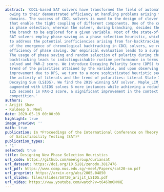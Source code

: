 ```yaml
---
abstract: 'CDCL-based SAT solvers have transformed the field of automated reasoning
  owing to their demonstrated efficiency at handling problems arising from diverse
  domains. The success of CDCL solvers is owed to the design of clever heuristics
  that enable the tight coupling of different components. One of the core components
  is phase selection, wherein the solver, during branching, decides the polarity of
  the branch to be explored for a given variable. Most of the state-of-the-art CDCL
  SAT solvers employ phase-saving as a phase selection heuristic, which was proposed
  to address the potential inefficiencies arising from far-backtracking. In light
  of the emergence of chronological backtracking in CDCL solvers, we re-examine the
  efficiency of phase saving. Our empirical evaluation leads to a surprising conclusion:
  The usage of phase saving and random selection of polarity during chronological
  backtracking leads to indistinguishable runtime performance in terms of instances
  solved and PAR-2 score. We introduce Decaying Polarity Score (DPS) to capture the
  trend of the polarities attained by the variable, and upon observing lack of performance
  improvement due to DPS, we turn to a more sophisticated heuristic seeking to capture
  the activity of literals and the trend of polarities: Literal State Independent
  Decaying Sum (LSIDS). We find the 2019 winning SAT solver, Maple_LCM_Dist_ChronoBTv3,
  augmented with LSIDS solves 6 more instances while achieving a reduction of over
  125 seconds in PAR-2 score, a significant improvement in the context of the SAT
  competition.'
authors:
- Arijit Shaw
- Kuldeep S. Meel
date: 2020-05-19 00:00:00
highlight: true
image_preview: ''
math: true
publication: In *Proceedings of the International Conference on Theory and Applications
  of Satisfiability Testing (SAT)*
publication_types:
- '1'
selected: true
title: Designing New Phase Selection Heuristics
url_code: https://github.com/meelgroup/duriansat
url_dataset: https://doi.org/10.5281/zenodo.3817476
url_pdf: https://www.comp.nus.edu.sg/~meel/Papers/sat20-sm.pdf
url_preprint: https://arxiv.org/abs/2005.04850
url_slides: files/slides/SAT20_arijit_LSIDS.pdf
url_video: https://www.youtube.com/watch?v=t646RnONNHE
---
```

